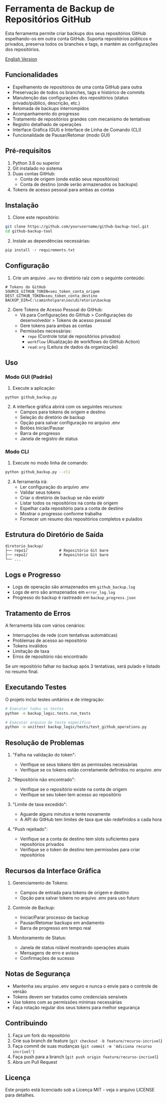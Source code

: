 # Ferramenta de Backup de Repositórios GitHub

Esta ferramenta permite criar backups dos seus repositórios GitHub espelhando-os em outra conta GitHub. Suporta repositórios públicos e privados, preserva todos os branches e tags, e mantém as configurações dos repositórios.

[English Version](README_EN.md)

## Funcionalidades

- Espelhamento de repositórios de uma conta GitHub para outra
- Preservação de todos os branches, tags e histórico de commits
- Manutenção das configurações dos repositórios (status privado/público, descrição, etc.)
- Retomada de backups interrompidos
- Acompanhamento do progresso
- Tratamento de repositórios grandes com mecanismo de tentativas
- Registro detalhado de operações
- Interface Gráfica (GUI) e Interface de Linha de Comando (CLI)
- Funcionalidade de Pausar/Retomar (modo GUI)

## Pré-requisitos

1. Python 3.8 ou superior
2. Git instalado no sistema
3. Duas contas GitHub:
   - Conta de origem (onde estão seus repositórios)
   - Conta de destino (onde serão armazenados os backups)
4. Tokens de acesso pessoal para ambas as contas

## Instalação

1. Clone este repositório:
```bash
git clone https://github.com/yourusername/github-backup-tool.git
cd github-backup-tool
```

2. Instale as dependências necessárias:
```bash
pip install -r requirements.txt
```

## Configuração

1. Crie um arquivo `.env` no diretório raiz com o seguinte conteúdo:
```env
# Tokens do GitHub
SOURCE_GITHUB_TOKEN=seu_token_conta_origem
DEST_GITHUB_TOKEN=seu_token_conta_destino
BACKUP_DIR=C:\caminho\para\seu\diretorio\backup
```

2. Gere Tokens de Acesso Pessoal do GitHub:
   - Vá para Configurações do GitHub > Configurações do desenvolvedor > Tokens de acesso pessoal
   - Gere tokens para ambas as contas
   - Permissões necessárias:
     * `repo` (Controle total de repositórios privados)
     * `workflow` (Atualização de workflows do GitHub Action)
     * `read:org` (Leitura de dados da organização)

## Uso

### Modo GUI (Padrão)

1. Execute a aplicação:
```bash
python github_backup.py
```

2. A interface gráfica abrirá com os seguintes recursos:
   - Campos para tokens de origem e destino
   - Seleção do diretório de backup
   - Opção para salvar configuração no arquivo .env
   - Botões Iniciar/Pausar
   - Barra de progresso
   - Janela de registro de status

### Modo CLI

1. Execute no modo linha de comando:
```bash
python github_backup.py --cli
```

2. A ferramenta irá:
   - Ler configuração do arquivo .env
   - Validar seus tokens
   - Criar o diretório de backup se não existir
   - Listar todos os repositórios na conta de origem
   - Espelhar cada repositório para a conta de destino
   - Mostrar o progresso conforme trabalha
   - Fornecer um resumo dos repositórios completos e pulados

## Estrutura do Diretório de Saída

```
diretorio_backup/
├── repo1/              # Repositório Git bare
├── repo2/              # Repositório Git bare
└── ...
```

## Logs e Progresso

- Logs de operação são armazenados em `github_backup.log`
- Logs de erro são armazenados em `error_log.log`
- Progresso do backup é rastreado em `backup_progress.json`

## Tratamento de Erros

A ferramenta lida com vários cenários:
- Interrupções de rede (com tentativas automáticas)
- Problemas de acesso ao repositório
- Tokens inválidos
- Limitação de taxa
- Erros de repositório não encontrado

Se um repositório falhar no backup após 3 tentativas, será pulado e listado no resumo final.

## Executando Testes

O projeto inclui testes unitários e de integração:

```bash
# Executar todos os testes
python -m backup_logic.tests.run_tests

# Executar arquivo de teste específico
python -m unittest backup_logic/tests/test_github_operations.py
```

## Resolução de Problemas

1. "Falha na validação do token":
   - Verifique se seus tokens têm as permissões necessárias
   - Verifique se os tokens estão corretamente definidos no arquivo .env

2. "Repositório não encontrado":
   - Verifique se o repositório existe na conta de origem
   - Verifique se seu token tem acesso ao repositório

3. "Limite de taxa excedido":
   - Aguarde alguns minutos e tente novamente
   - A API do GitHub tem limites de taxa que são redefinidos a cada hora

4. "Push rejeitado":
   - Verifique se a conta de destino tem slots suficientes para repositórios privados
   - Verifique se o token de destino tem permissões para criar repositórios

## Recursos da Interface Gráfica

1. Gerenciamento de Tokens:
   - Campos de entrada para tokens de origem e destino
   - Opção para salvar tokens no arquivo .env para uso futuro

2. Controle de Backup:
   - Iniciar/Parar processo de backup
   - Pausar/Retomar backups em andamento
   - Barra de progresso em tempo real

3. Monitoramento de Status:
   - Janela de status rolável mostrando operações atuais
   - Mensagens de erro e avisos
   - Confirmações de sucesso

## Notas de Segurança

- Mantenha seu arquivo .env seguro e nunca o envie para o controle de versão
- Tokens devem ser tratados como credenciais sensíveis
- Use tokens com as permissões mínimas necessárias
- Faça rotação regular dos seus tokens para melhor segurança

## Contribuindo

1. Faça um fork do repositório
2. Crie sua branch de feature (`git checkout -b feature/recurso-incrivel`)
3. Faça commit de suas mudanças (`git commit -m 'Adiciona recurso incrível'`)
4. Faça push para a branch (`git push origin feature/recurso-incrivel`)
5. Abra um Pull Request

## Licença

Este projeto está licenciado sob a Licença MIT - veja o arquivo LICENSE para detalhes.